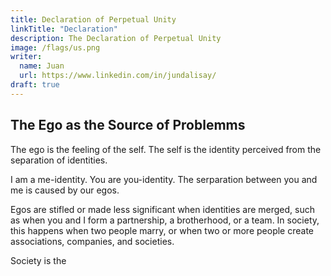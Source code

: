 ```yaml
---
title: Declaration of Perpetual Unity
linkTitle: "Declaration"
description: The Declaration of Perpetual Unity
image: /flags/us.png
writer:
  name: Juan
  url: https://www.linkedin.com/in/jundalisay/
draft: true 
---
```



## The Ego as the Source of Problemms

The ego is the feeling of the self. The self is the identity perceived from the separation of identities. 

I am a me-identity. You are you-identity. The serparation between you and me is caused by our egos. 

Egos are stifled or made less significant when identities are merged, such as when you and I form a partnership, a brotherhood, or a team. In society, this happens when two people marry, or when two or more people create associations, companies, and societies. 

Society is the  
